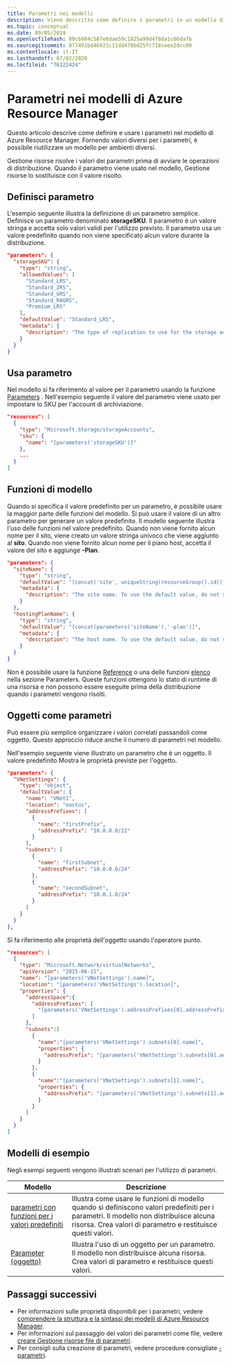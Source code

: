 ```yaml
---
title: Parametri nei modelli
description: Viene descritto come definire i parametri in un modello di Azure Resource Manager.
ms.topic: conceptual
ms.date: 09/05/2019
ms.openlocfilehash: 89c6984c587e8dae59c1825a99d4f8da1c06dafb
ms.sourcegitcommit: 877491bd46921c11dd478bd25fc718ceee2dcc08
ms.contentlocale: it-IT
ms.lasthandoff: 07/02/2020
ms.locfileid: "76122424"
---
```

# <a name="parameters-in-azure-resource-manager-templates"></a>Parametri nei modelli di Azure Resource Manager

Questo articolo descrive come definire e usare i parametri nel modello di Azure Resource Manager. Fornendo valori diversi per i parametri, è possibile riutilizzare un modello per ambienti diversi.

Gestione risorse risolve i valori dei parametri prima di avviare le operazioni di distribuzione. Quando il parametro viene usato nel modello, Gestione risorse lo sostituisce con il valore risolto.

## <a name="define-parameter"></a>Definisci parametro

L'esempio seguente illustra la definizione di un parametro semplice. Definisce un parametro denominato **storageSKU**. Il parametro è un valore stringa e accetta solo valori validi per l'utilizzo previsto. Il parametro usa un valore predefinito quando non viene specificato alcun valore durante la distribuzione.

```json
"parameters": {
  "storageSKU": {
    "type": "string",
    "allowedValues": [
      "Standard_LRS",
      "Standard_ZRS",
      "Standard_GRS",
      "Standard_RAGRS",
      "Premium_LRS"
    ],
    "defaultValue": "Standard_LRS",
    "metadata": {
      "description": "The type of replication to use for the storage account."
    }
  }
}
```

## <a name="use-parameter"></a>Usa parametro

Nel modello si fa riferimento al valore per il parametro usando la funzione [Parameters](template-functions-deployment.md#parameters) . Nell'esempio seguente il valore del parametro viene usato per impostare lo SKU per l'account di archiviazione.

```json
"resources": [
  {
    "type": "Microsoft.Storage/storageAccounts",
    "sku": {
      "name": "[parameters('storageSKU')]"
    },
    ...
  }
]
```

## <a name="template-functions"></a>Funzioni di modello

Quando si specifica il valore predefinito per un parametro, è possibile usare la maggior parte delle funzioni del modello. Si può usare il valore di un altro parametro per generare un valore predefinito. Il modello seguente illustra l'uso delle funzioni nel valore predefinito. Quando non viene fornito alcun nome per il sito, viene creato un valore stringa univoco che viene aggiunto al **sito**. Quando non viene fornito alcun nome per il piano host, accetta il valore del sito e aggiunge **-Plan**.

```json
"parameters": {
  "siteName": {
    "type": "string",
    "defaultValue": "[concat('site', uniqueString(resourceGroup().id))]",
    "metadata": {
      "description": "The site name. To use the default value, do not specify a new value."
    }
  },
  "hostingPlanName": {
    "type": "string",
    "defaultValue": "[concat(parameters('siteName'),'-plan')]",
    "metadata": {
      "description": "The host name. To use the default value, do not specify a new value."
    }
  }
}
```

Non è possibile usare la funzione [Reference](template-functions-resource.md#reference) o una delle funzioni [elenco](template-functions-resource.md#list) nella sezione Parameters. Queste funzioni ottengono lo stato di runtime di una risorsa e non possono essere eseguite prima della distribuzione quando i parametri vengono risolti.

## <a name="objects-as-parameters"></a>Oggetti come parametri

Può essere più semplice organizzare i valori correlati passandoli come oggetto. Questo approccio riduce anche il numero di parametri nel modello.

Nell'esempio seguente viene illustrato un parametro che è un oggetto. Il valore predefinito Mostra le proprietà previste per l'oggetto.

```json
"parameters": {
  "VNetSettings": {
    "type": "object",
    "defaultValue": {
      "name": "VNet1",
      "location": "eastus",
      "addressPrefixes": [
        {
          "name": "firstPrefix",
          "addressPrefix": "10.0.0.0/22"
        }
      ],
      "subnets": [
        {
          "name": "firstSubnet",
          "addressPrefix": "10.0.0.0/24"
        },
        {
          "name": "secondSubnet",
          "addressPrefix": "10.0.1.0/24"
        }
      ]
    }
  }
},
```

Si fa riferimento alle proprietà dell'oggetto usando l'operatore punto.

```json
"resources": [
  {
    "type": "Microsoft.Network/virtualNetworks",
    "apiVersion": "2015-06-15",
    "name": "[parameters('VNetSettings').name]",
    "location": "[parameters('VNetSettings').location]",
    "properties": {
      "addressSpace":{
        "addressPrefixes": [
          "[parameters('VNetSettings').addressPrefixes[0].addressPrefix]"
        ]
      },
      "subnets":[
        {
          "name":"[parameters('VNetSettings').subnets[0].name]",
          "properties": {
            "addressPrefix": "[parameters('VNetSettings').subnets[0].addressPrefix]"
          }
        },
        {
          "name":"[parameters('VNetSettings').subnets[1].name]",
          "properties": {
            "addressPrefix": "[parameters('VNetSettings').subnets[1].addressPrefix]"
          }
        }
      ]
    }
  }
]
```

## <a name="example-templates"></a>Modelli di esempio

Negli esempi seguenti vengono illustrati scenari per l'utilizzo di parametri.

|Modello  |Descrizione  |
|---------|---------|
|[parametri con funzioni per i valori predefiniti](https://github.com/Azure/azure-docs-json-samples/blob/master/azure-resource-manager/parameterswithfunctions.json) | Illustra come usare le funzioni di modello quando si definiscono valori predefiniti per i parametri. Il modello non distribuisce alcuna risorsa. Crea valori di parametro e restituisce questi valori. |
|[Parameter (oggetto)](https://github.com/Azure/azure-docs-json-samples/blob/master/azure-resource-manager/parameterobject.json) | Illustra l'uso di un oggetto per un parametro. Il modello non distribuisce alcuna risorsa. Crea valori di parametro e restituisce questi valori. |


## <a name="next-steps"></a>Passaggi successivi

* Per informazioni sulle proprietà disponibili per i parametri, vedere [comprendere la struttura e la sintassi dei modelli di Azure Resource Manager](template-syntax.md).
* Per informazioni sul passaggio dei valori dei parametri come file, vedere [creare Gestione risorse file di parametri](parameter-files.md).
* Per consigli sulla creazione di parametri, vedere procedure consigliate [-parametri](template-best-practices.md#parameters).
